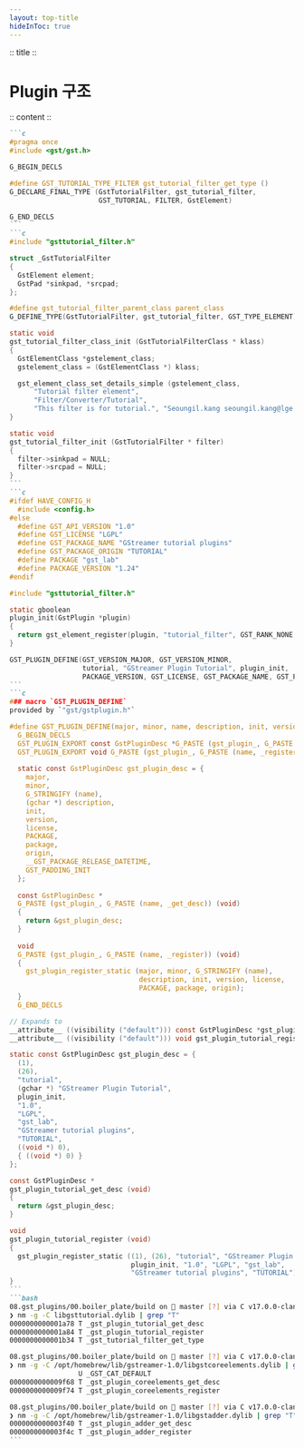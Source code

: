 ```yaml
---
layout: top-title
hideInToc: true
---
```

:: title ::
# Plugin 구조

:: content ::
<div class="code-xs code-dense code-scroll">

````md magic-move
```c
#pragma once
#include <gst/gst.h>

G_BEGIN_DECLS

#define GST_TUTORIAL_TYPE_FILTER gst_tutorial_filter_get_type ()
G_DECLARE_FINAL_TYPE (GstTutorialFilter, gst_tutorial_filter,
                      GST_TUTORIAL, FILTER, GstElement)

G_END_DECLS
```
```c
#include "gsttutorial_filter.h"

struct _GstTutorialFilter
{
  GstElement element;
  GstPad *sinkpad, *srcpad;
};

#define gst_tutorial_filter_parent_class parent_class
G_DEFINE_TYPE(GstTutorialFilter, gst_tutorial_filter, GST_TYPE_ELEMENT)

static void
gst_tutorial_filter_class_init (GstTutorialFilterClass * klass)
{
  GstElementClass *gstelement_class;
  gstelement_class = (GstElementClass *) klass;

  gst_element_class_set_details_simple (gstelement_class,
      "Tutorial filter element",
      "Filter/Converter/Tutorial",
      "This filter is for tutorial.", "Seoungil.kang seoungil.kang@lge.com");
}

static void
gst_tutorial_filter_init (GstTutorialFilter * filter)
{
  filter->sinkpad = NULL;
  filter->srcpad = NULL;
}
```
```c
#ifdef HAVE_CONFIG_H
  #include <config.h>
#else
  #define GST_API_VERSION "1.0"
  #define GST_LICENSE "LGPL"
  #define GST_PACKAGE_NAME "GStreamer tutorial plugins"
  #define GST_PACKAGE_ORIGIN "TUTORIAL"
  #define PACKAGE "gst_lab"
  #define PACKAGE_VERSION "1.24"
#endif

#include "gsttutorial_filter.h"

static gboolean
plugin_init(GstPlugin *plugin)
{
  return gst_element_register(plugin, "tutorial_filter", GST_RANK_NONE, GST_TUTORIAL_TYPE_FILTER);
}

GST_PLUGIN_DEFINE(GST_VERSION_MAJOR, GST_VERSION_MINOR,
                  tutorial, "GStreamer Plugin Tutorial", plugin_init,
                  PACKAGE_VERSION, GST_LICENSE, GST_PACKAGE_NAME, GST_PACKAGE_ORIGIN)
```
```c
### macro `GST_PLUGIN_DEFINE`  
provided by `"gst/gstplugin.h"`  

#define GST_PLUGIN_DEFINE(major, minor, name, description, init, version, license, package, origin) \
  G_BEGIN_DECLS                                                                                     \
  GST_PLUGIN_EXPORT const GstPluginDesc *G_PASTE (gst_plugin_, G_PASTE (name, _get_desc)) (void);   \
  GST_PLUGIN_EXPORT void G_PASTE (gst_plugin_, G_PASTE (name, _register)) (void);                   \
                                                                                                    \
  static const GstPluginDesc gst_plugin_desc = {                                                    \
    major,                                                                                          \
    minor,                                                                                          \
    G_STRINGIFY (name),                                                                             \
    (gchar *) description,                                                                          \
    init,                                                                                           \
    version,                                                                                        \
    license,                                                                                        \
    PACKAGE,                                                                                        \
    package,                                                                                        \
    origin,                                                                                         \
    __GST_PACKAGE_RELEASE_DATETIME,                                                                 \
    GST_PADDING_INIT                                                                                \
  };                                                                                                \
                                                                                                    \
  const GstPluginDesc *                                                                             \
  G_PASTE (gst_plugin_, G_PASTE (name, _get_desc)) (void)                                           \
  {                                                                                                 \
    return &gst_plugin_desc;                                                                        \
  }                                                                                                 \
                                                                                                    \
  void                                                                                              \
  G_PASTE (gst_plugin_, G_PASTE (name, _register)) (void)                                           \
  {                                                                                                 \
    gst_plugin_register_static (major, minor, G_STRINGIFY (name),                                   \
                                description, init, version, license,                                \
                                PACKAGE, package, origin);                                          \
  }                                                                                                 \
  G_END_DECLS

// Expands to
__attribute__ ((visibility ("default"))) const GstPluginDesc *gst_plugin_tutorial_get_desc (void);
__attribute__ ((visibility ("default"))) void gst_plugin_tutorial_register (void);

static const GstPluginDesc gst_plugin_desc = {
  (1),
  (26),
  "tutorial",
  (gchar *) "GStreamer Plugin Tutorial",
  plugin_init,
  "1.0",
  "LGPL",
  "gst_lab",
  "GStreamer tutorial plugins",
  "TUTORIAL",
  ((void *) 0),
  { ((void *) 0) }
};

const GstPluginDesc *
gst_plugin_tutorial_get_desc (void)
{
  return &gst_plugin_desc;
}

void
gst_plugin_tutorial_register (void)
{
  gst_plugin_register_static ((1), (26), "tutorial", "GStreamer Plugin Tutorial",
                              plugin_init, "1.0", "LGPL", "gst_lab",
                              "GStreamer tutorial plugins", "TUTORIAL");
}
```
```bash
08.gst_plugins/00.boiler_plate/build on  master [?] via C v17.0.0-clang
❯ nm -g -C libgsttutorial.dylib | grep "T"
0000000000001a78 T _gst_plugin_tutorial_get_desc
0000000000001a84 T _gst_plugin_tutorial_register
0000000000001b34 T _gst_tutorial_filter_get_type

08.gst_plugins/00.boiler_plate/build on  master [?] via C v17.0.0-clang
❯ nm -g -C /opt/homebrew/lib/gstreamer-1.0/libgstcoreelements.dylib | grep "T"
                 U _GST_CAT_DEFAULT
0000000000009f68 T _gst_plugin_coreelements_get_desc
0000000000009f74 T _gst_plugin_coreelements_register

08.gst_plugins/00.boiler_plate/build on  master [?] via C v17.0.0-clang
❯ nm -g -C /opt/homebrew/lib/gstreamer-1.0/libgstadder.dylib | grep "T"
0000000000003f40 T _gst_plugin_adder_get_desc
0000000000003f4c T _gst_plugin_adder_register
```
````
</div>
